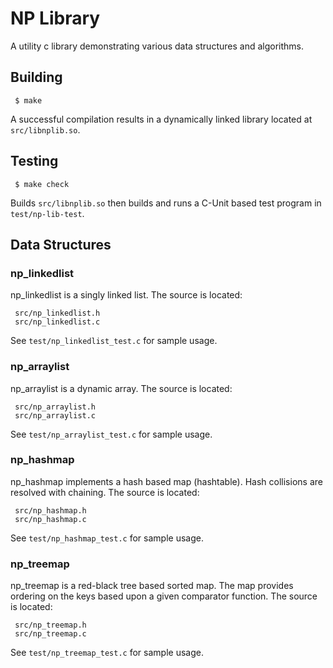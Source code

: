 # NP Library

A utility c library demonstrating various data structures and algorithms.

## Building

     $ make

A successful compilation results in a dynamically linked library located at
`src/libnplib.so`.

## Testing

     $ make check

Builds `src/libnplib.so` then builds and runs a C-Unit based test program in
`test/np-lib-test`.

## Data Structures

### np_linkedlist

np_linkedlist is a singly linked list. The source is located:

     src/np_linkedlist.h
     src/np_linkedlist.c

See `test/np_linkedlist_test.c` for sample usage.

### np_arraylist

np_arraylist is a dynamic array. The source is located:

     src/np_arraylist.h
     src/np_arraylist.c

See `test/np_arraylist_test.c` for sample usage.

### np_hashmap

np_hashmap implements a hash based map (hashtable). Hash collisions are
resolved with chaining. The source is located:

     src/np_hashmap.h
     src/np_hashmap.c

See `test/np_hashmap_test.c` for sample usage.

### np_treemap

np_treemap is a red-black tree based sorted map. The map provides ordering
on the keys based upon a given comparator function. The source is located:

     src/np_treemap.h
     src/np_treemap.c

See `test/np_treemap_test.c` for sample usage.
